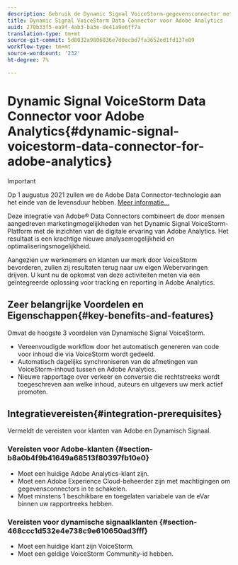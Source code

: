 ```yaml
---
description: Gebruik de Dynamic Signal VoiceStorm-gegevensconnector met Adobe Analytics.
title: Dynamic Signal VoiceStorm Data Connector voor Adobe Analytics
uuid: 270b33f5-ea9f-4ab3-ba3e-de41a9e6ff7a
translation-type: tm+mt
source-git-commit: 5d8032a9806836e7d0ecbd7fa3652ed1fd137e89
workflow-type: tm+mt
source-wordcount: '232'
ht-degree: 7%

---
```



# Dynamic Signal VoiceStorm Data Connector voor Adobe Analytics{#dynamic-signal-voicestorm-data-connector-for-adobe-analytics}

>[!IMPORTANT]
>
>Op 1 augustus 2021 zullen we de Adobe Data Connector-technologie aan het einde van de levensduur hebben. [Meer informatie...](/help/import/data-connectors/data-connectors-eol.md)

Deze integratie van Adobe® Data Connectors combineert de door mensen aangedreven marketingmogelijkheden van het Dynamic Signal VoiceStorm-Platform met de inzichten van de digitale ervaring van Adobe Analytics. Het resultaat is een krachtige nieuwe analysemogelijkheid en optimaliseringsmogelijkheid.

Aangezien uw werknemers en klanten uw merk door VoiceStorm bevorderen, zullen zij resultaten terug naar uw eigen Webervaringen drijven. U kunt nu de opkomst van deze activiteiten meten via een geïntegreerde oplossing voor tracking en reporting in Adobe Analytics.

## Zeer belangrijke Voordelen en Eigenschappen{#key-benefits-and-features}

Omvat de hoogste 3 voordelen van Dynamische Signal VoiceStorm.

* Vereenvoudigde workflow door het automatisch genereren van code voor inhoud die via VoiceStorm wordt gedeeld.
* Automatisch dagelijks synchroniseren van de afmetingen van VoiceStorm-inhoud tussen en Adobe Analytics.
* Nieuwe rapportage over verkeer en conversie die rechtstreeks wordt toegeschreven aan welke inhoud, auteurs en uitgevers uw merk actief promoten.

## Integratievereisten{#integration-prerequisites}

Vermeldt de vereisten voor klanten van Adobe en Dynamisch Signaal.

### Vereisten voor Adobe-klanten {#section-b8a0b4f9b41649a68513f80397fb10e0}

* Moet een huidige Adobe Analytics-klant zijn.
* Moet een Adobe Experience Cloud-beheerder zijn met machtigingen om gegevensconnectors in te schakelen.
* Moet minstens 1 beschikbare en toegelaten variabele van de eVar binnen uw rapportreeks hebben.

### Vereisten voor dynamische signaalklanten {#section-468ccc1d532e4e738c9e610650ad3fff}

* Moet een huidige klant zijn VoiceStorm.
* Moet een geldige VoiceStorm Community-id hebben.
